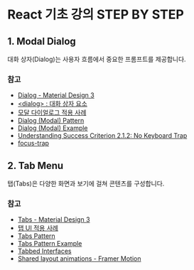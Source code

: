 # React 기초 강의 STEP BY STEP

## 1. Modal Dialog

대화 상자(Dialog)는 사용자 흐름에서 중요한 프롬프트를 제공합니다.

### 참고

- [Dialog - Material Design 3](https://m3.material.io/components/dialogs/overview)
- [&lt;dialog&gt; : 대화 상자 요소](https://developer.mozilla.org/ko/docs/Web/HTML/Element/dialog)
- [모달 다이얼로그 적용 사례](https://aoa.gitbook.io/skymimo/aoa-2018/2018-aria/dialog)
- [Dialog (Modal) Pattern](https://www.w3.org/WAI/ARIA/apg/patterns/dialog-modal/)
- [Dialog (Modal) Example](https://www.w3.org/WAI/ARIA/apg/patterns/dialog-modal/examples/dialog/)
- [Understanding Success Criterion 2.1.2: No Keyboard Trap](https://www.w3.org/WAI/WCAG21/Understanding/no-keyboard-trap.html)
- [focus-trap](https://github.com/focus-trap/focus-trap)



## 2. Tab Menu

탭(Tabs)은 다양한 화면과 보기에 걸쳐 콘텐츠를 구성합니다.

### 참고

- [Tabs - Material Design 3](https://m3.material.io/components/tabs/overview)
- [탭 UI 적용 사례](https://aoa.gitbook.io/skymimo/aoa-2018/2018-aria/tab)
- [Tabs Pattern](https://www.w3.org/WAI/ARIA/apg/patterns/tabs/)
- [Tabs Pattern Example](https://www.w3.org/WAI/ARIA/apg/patterns/tabs/#examples)
- [Tabbed Interfaces](https://inclusive-components.design/tabbed-interfaces/)
- [Shared layout animations - Framer Motion](https://www.framer.com/motion/examples/#shared-layout-animations)